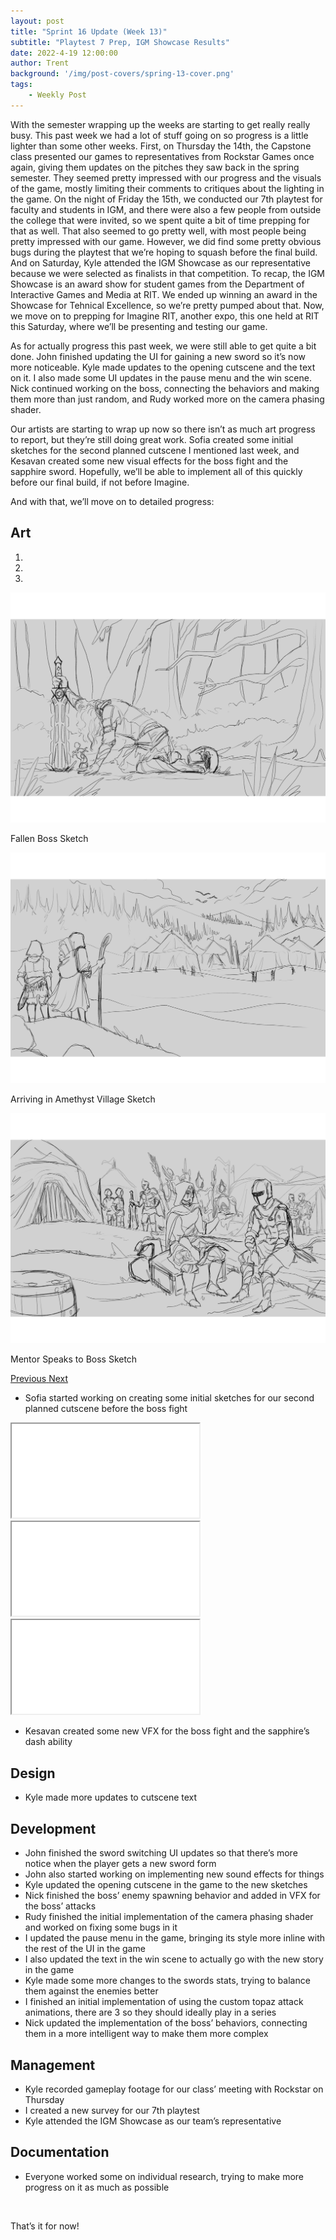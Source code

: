 ```yaml
---
layout: post
title: "Sprint 16 Update (Week 13)"
subtitle: "Playtest 7 Prep, IGM Showcase Results"
date: 2022-4-19 12:00:00
author: Trent
background: '/img/post-covers/spring-13-cover.png'
tags: 
    - Weekly Post
---
```


With the semester wrapping up the weeks are starting to get really really busy. This past week we had a lot of stuff going on so progress is a little lighter than some other weeks. First, on Thursday the 14th, the Capstone class presented our games to representatives from Rockstar Games once again, giving them updates on the pitches they saw back in the spring semester. They seemed pretty impressed with our progress and the visuals of the game, mostly limiting their comments to critiques about the lighting in the game. On the night of Friday the 15th, we conducted our 7th playtest for faculty and students in IGM, and there were also a few people from outside the college that were invited, so we spent quite a bit of time prepping for that as well. That also seemed to go pretty well, with most people being pretty impressed with our game. However, we did find some pretty obvious bugs during the playtest that we’re hoping to squash before the final build. And on Saturday, Kyle attended the IGM Showcase as our representative because we were selected as finalists in that competition. To recap, the IGM Showcase is an award show for student games from the Department of Interactive Games and Media at RIT. We ended up winning an award in the Showcase for Tehnical Excellence, so we’re pretty pumped about that. Now, we move on to prepping for Imagine RIT, another expo, this one held at RIT this Saturday, where we’ll be presenting and testing our game. 

As for actually progress this past week, we were still able to get quite a bit done. John finished updating the UI for gaining a new sword so it’s now more noticeable. Kyle made updates to the opening cutscene and the text on it. I also made some UI updates in the pause menu and the win scene. Nick continued working on the boss, connecting the behaviors and making them more than just random, and Rudy worked more on the camera phasing shader.

Our artists are starting to wrap up now so there isn’t as much art progress to report, but they’re still doing great work. Sofia created some initial sketches for the second planned cutscene I mentioned last week, and Kesavan created some new visual effects for the boss fight and the sapphire sword. Hopefully, we’ll be able to implement all of this quickly before our final build, if not before Imagine. 

And with that, we’ll move on to detailed progress:

## Art

<div class="row my-5">
    <div id="carouselExampleIndicators" class="carousel slide shadow rounded" data-ride="carousel">
        <ol class="carousel-indicators">
            <li data-target="#carouselExampleIndicators" data-slide-to="0" class="active"></li>
            <li data-target="#carouselExampleIndicators" data-slide-to="1"></li>
            <li data-target="#carouselExampleIndicators" data-slide-to="2"></li>
        </ol>
        <div class="carousel-inner">
            <div class="carousel-item active">
                <img class="d-block mx-auto" src="/img/posts/week13-spring/26_FallenBoss.png"
                    alt="Fallen Boss Sketch">
                <div class="carousel-caption d-none d-md-block">
                    <p>Fallen Boss Sketch</p>
                </div>
            </div>
            <div class="carousel-item">
                <img class="d-block mx-auto" src="/img/posts/week13-spring/26_ArrivingInAmethyst.png"
                    alt="Arriving in Amethyst Village Sketch">
                <div class="carousel-caption d-none d-md-block">
                    <p>Arriving in Amethyst Village Sketch</p>
                </div>
            </div>
            <div class="carousel-item">
                <img class="d-block mx-auto" src="/img/posts/week13-spring/26_MentorSpeaksToBoss.png"
                    alt="Mentor Speaks to Boss Sketch">
                <div class="carousel-caption d-none d-md-block">
                    <p>Mentor Speaks to Boss Sketch</p>
                </div>
            </div>
        </div>
        <a class="carousel-control-prev" href="#carouselExampleIndicators" role="button" data-slide="prev">
            <span class="carousel-control-prev-icon" aria-hidden="true"></span>
            <span class="sr-only">Previous</span>
        </a>
        <a class="carousel-control-next" href="#carouselExampleIndicators" role="button" data-slide="next">
            <span class="carousel-control-next-icon" aria-hidden="true"></span>
            <span class="sr-only">Next</span>
        </a>
    </div>
</div>

<ul class="section-body mt-4">
    <li>Sofia started working on creating some initial sketches for our second planned cutscene before the boss fight</li>
</ul>

<!-- 16:9 aspect ratio -->
<div class="embed-responsive embed-responsive-16by9">
  <iframe class="embed-responsive-item" src="/img/posts/week13-spring/26_AmethystSwordTrail.mp4" allowfullscreen></iframe>
</div>

<!-- 16:9 aspect ratio -->
<div class="embed-responsive embed-responsive-16by9">
  <iframe class="embed-responsive-item" src="/img/posts/week13-spring/26_BossDash.mp4" allowfullscreen></iframe>
</div>

<!-- 16:9 aspect ratio -->
<div class="embed-responsive embed-responsive-16by9">
  <iframe class="embed-responsive-item" src="/img/posts/week13-spring/26_SapphireDash.mp4" allowfullscreen></iframe>
</div>

<ul class="section-body mt-4">
    <li>Kesavan created some new VFX for the boss fight and the sapphire’s dash ability</li>
</ul>

## Design

<ul class="section-body mt-4">
    <li>Kyle made more updates to cutscene text</li>
</ul>

## Development

<ul class="section-body mt-4">
    <li>John finished the sword switching UI updates so that there’s more notice when the player gets a new sword form</li>
    <li>John also started working on implementing new sound effects for things</li>
    <li>Kyle updated the opening cutscene in the game to the new sketches</li>
    <li>Nick finished the boss’ enemy spawning behavior and added in VFX for the boss’ attacks</li>
    <li>Rudy finished the initial implementation of the camera phasing shader and worked on fixing some bugs in it</li>
    <li>I updated the pause menu in the game, bringing its style more inline with the rest of the UI in the game</li>
    <li>I also updated the text in the win scene to actually go with the new story in the game</li>
    <li>Kyle made some more changes to the swords stats, trying to balance them against the enemies better</li>
    <li>I finished an initial implementation of using the custom topaz attack animations, there are 3 so they should ideally play in a series</li>
    <li>Nick updated the implementation of the boss’ behaviors, connecting them in a more intelligent way to make them more complex</li>
</ul>

## Management

<ul class="section-body mt-4">
    <li>Kyle recorded gameplay footage for our class’ meeting with Rockstar on Thursday</li>
    <li>I created a new survey for our 7th playtest</li>
    <li>Kyle attended the IGM Showcase as our team’s representative</li>
</ul>

## Documentation

<ul class="section-body mt-4">
    <li>Everyone worked some on individual research, trying to make more progress on it as much as possible</li>
</ul>

<br>

That’s it for now! 

<br>